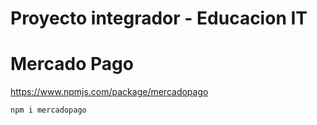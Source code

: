 # Proyecto integrador - Educacion IT

# Mercado Pago

<https://www.npmjs.com/package/mercadopago>

```sh
npm i mercadopago
```